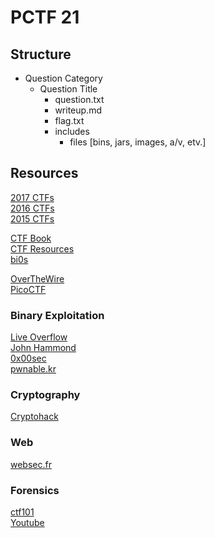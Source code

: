 # PCTF 21
## Structure
- Question Category
    - Question Title
        - question.txt
        - writeup.md
        - flag.txt
        - includes
            - files [bins, jars, images, a/v, etv.]

## Resources
[2017 CTFs](https://github.com/ctfs/write-ups-2017)  
[2016 CTFs](https://github.com/ctfs/write-ups-2016)  
[2015 CTFs](https://github.com/ctfs/write-ups-2015)  

[CTF Book](https://trailofbits.github.io/ctf/)  
[CTF Resources](https://ctfs.github.io/resources/)  
[bi0s](https://wiki.bi0s.in/)

[OverTheWire](https://overthewire.org/wargames/)  
[PicoCTF](https://picoctf.org/)

### Binary Exploitation
[Live Overflow](https://www.youtube.com/channel/UClcE-kVhqyiHCcjYwcpfj9w)  
[John Hammond](https://www.youtube.com/channel/UCVeW9qkBjo3zosnqUbG7CFw)  
[0x00sec](http://0x00sec.org/)  
[pwnable.kr](pwnable.kr)  

### Cryptography
[Cryptohack](http://cryptohack.org/)

### Web
[websec.fr](http://websec.fr/)

### Forensics
[ctf101](https://ctf101.org/forensics/overview/)  
[Youtube](https://www.youtube.com/playlist?list=PL1H1sBF1VAKVPNh6Q8k1fpU97vhJc_c45)